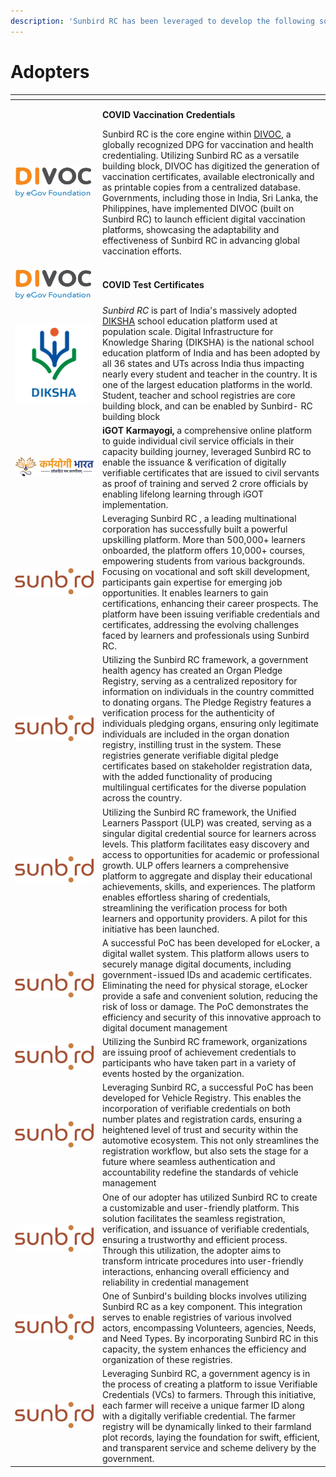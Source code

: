 ```yaml
---
description: 'Sunbird RC has been leveraged to develop the following solutions:'
---
```


# Adopters

<table><thead><tr><th width="126"> </th><th> </th></tr></thead><tbody><tr><td><img src="../.gitbook/assets/image (25).png" alt="" data-size="original"></td><td><p><strong>COVID Vaccination Credentials</strong></p><p>Sunbird RC is the core engine within <a href="https://divoc.dev/">DIVOC</a>, a globally recognized DPG for vaccination and health credentialing.  Utilizing Sunbird RC as a versatile building block, DIVOC has digitized the generation of vaccination certificates, available electronically and as printable copies from a centralized database. Governments, including those in India, Sri Lanka, the Philippines, have implemented DIVOC (built on Sunbird RC) to launch efficient digital vaccination platforms, showcasing the adaptability and effectiveness of Sunbird RC in advancing global vaccination efforts.</p></td></tr><tr><td><img src="../.gitbook/assets/image (25).png" alt="" data-size="original"></td><td><strong>COVID Test Certificates</strong></td></tr><tr><td><img src="../.gitbook/assets/image (27).png" alt="" data-size="original"></td><td><em>Sunbird RC</em> is part of India's massively adopted <a href="https://diksha.gov.in/">DIKSHA</a> school education platform used at population scale. Digital Infrastructure for Knowledge Sharing (DIKSHA) is the national school education platform of India and has been adopted by all 36 states and UTs across India thus impacting nearly every student and teacher in the country. It is one of the largest education platforms in the world. Student, teacher and school registries are core building block, and can be enabled by Sunbird- RC building block</td></tr><tr><td><img src="../.gitbook/assets/image (28).png" alt="" data-size="original"></td><td> <strong>iGOT Karmayogi,</strong> a comprehensive online platform to guide individual civil service officials in their capacity building journey,  leveraged Sunbird RC to enable the issuance &#x26; verification of digitally verifiable certificates that are issued to civil servants as proof of training and served 2 crore officials by enabling lifelong learning through iGOT implementation.</td></tr><tr><td><img src="../.gitbook/assets/image (2) (1).png" alt="" data-size="original"></td><td>Leveraging Sunbird RC , a leading multinational corporation has successfully built a powerful upskilling platform. More than 500,000+ learners onboarded, the platform offers 10,000+ courses, empowering students from various backgrounds. Focusing on vocational and soft skill development, participants gain expertise for emerging job opportunities. It enables learners to gain certifications, enhancing their career prospects. The platform have been issuing verifiable credentials and certificates, addressing the evolving challenges faced by learners and professionals using Sunbird RC.</td></tr><tr><td><img src="../.gitbook/assets/image (2) (1).png" alt="" data-size="original"></td><td>Utilizing the Sunbird RC framework, a government health agency has created an Organ Pledge Registry, serving as a centralized repository for information on individuals in the country committed to donating organs. The Pledge Registry features a verification process for the authenticity of individuals pledging organs, ensuring only legitimate individuals are included in the organ donation registry, instilling trust in the system. These registries generate verifiable digital pledge certificates based on stakeholder registration data, with the added functionality of producing multilingual certificates for the diverse population across the country.</td></tr><tr><td><img src="../.gitbook/assets/image (2) (1).png" alt="" data-size="original"></td><td>Utilizing the Sunbird RC framework, the Unified Learners Passport (ULP) was created, serving as a singular digital credential source for learners across levels. This platform facilitates easy discovery and access to opportunities for academic or professional growth. ULP offers learners a comprehensive platform to aggregate and display their educational achievements, skills, and experiences. The platform enables effortless sharing of credentials, streamlining the verification process for both learners and opportunity providers. A pilot for this initiative has been launched.</td></tr><tr><td><img src="../.gitbook/assets/image (2) (1).png" alt="" data-size="original"></td><td>A successful PoC has been developed for eLocker, a digital wallet system. This platform allows users to securely manage digital documents, including government-issued IDs and academic certificates. Eliminating the need for physical storage, eLocker provide a safe and convenient solution, reducing the risk of loss or damage. The PoC demonstrates the efficiency and security of this innovative approach to digital document management</td></tr><tr><td><img src="../.gitbook/assets/image (2) (1).png" alt="" data-size="original"></td><td>Utilizing the Sunbird RC framework, organizations are issuing proof of achievement credentials to participants who have taken part in a variety of events hosted by the organization.</td></tr><tr><td><img src="../.gitbook/assets/image (2) (1).png" alt="" data-size="original"></td><td>Leveraging Sunbird RC, a successful PoC has been developed for Vehicle Registry. This enables the incorporation of verifiable credentials on both number plates and registration cards, ensuring a heightened level of trust and security within the automotive ecosystem. This not only streamlines the registration workflow, but also sets the stage for a future where seamless authentication and accountability redefine the standards of vehicle management</td></tr><tr><td><img src="../.gitbook/assets/image (2) (1).png" alt="" data-size="original"></td><td>One of our adopter has utilized Sunbird RC to create a customizable and user-friendly platform. This solution facilitates the seamless registration, verification, and issuance of verifiable credentials, ensuring a trustworthy and efficient process. Through this utilization, the adopter aims to transform intricate procedures into user-friendly interactions, enhancing overall efficiency and reliability in credential management</td></tr><tr><td><img src="../.gitbook/assets/image (2) (1).png" alt="" data-size="original"></td><td>One of Sunbird's building blocks involves utilizing Sunbird RC as a key component. This integration serves to enable registries of various involved actors, encompassing Volunteers, agencies, Needs, and Need Types. By incorporating Sunbird RC in this capacity, the system enhances the efficiency and organization of these registries.</td></tr><tr><td><img src="../.gitbook/assets/image (2) (1).png" alt="" data-size="original"></td><td>Leveraging Sunbird RC, a government agency is in the process of creating a platform to issue Verifiable Credentials (VCs) to farmers. Through this initiative, each farmer will receive a unique farmer ID along with a digitally verifiable credential. The farmer registry will be dynamically linked to their farmland plot records, laying the foundation for swift, efficient, and transparent service and scheme delivery by the government.</td></tr></tbody></table>

